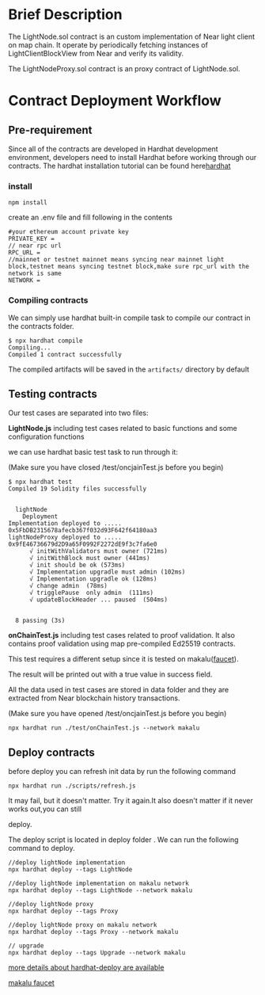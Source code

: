# Brief Description

The LightNode.sol contract is an custom implementation of Near light client on map chain. It operate by periodically fetching instances of LightClientBlockView from Near and verify its validity.

The LightNodeProxy.sol contract is an proxy contract of LightNode.sol.

# Contract Deployment Workflow

## Pre-requirement

Since all of the contracts are developed in Hardhat development environment, developers need to install Hardhat before working through our contracts. The hardhat installation tutorial can be found here[hardhat](https://hardhat.org/hardhat-runner/docs/getting-started#installation)

### install

```
npm install
```

create an .env file and fill following in the contents

```
#your ethereum account private key
PRIVATE_KEY = 
// near rpc url
RPC_URL = 
//mainnet or testnet mainnet means syncing near mainnet light block,testnet means syncing testnet block,make sure rpc_url with the network is same
NETWORK = 
```

### Compiling contracts

We can simply use hardhat built-in compile task to compile our contract in the contracts folder.

```
$ npx hardhat compile
Compiling...
Compiled 1 contract successfully
```

The compiled artifacts will be saved in the `artifacts/` directory by default

## Testing contracts

Our test cases are separated into two files:

**LightNode.js** including test cases related to basic functions and some configuration functions

we can use hardhat basic test task to run through it:

(Make sure you have closed /test/oncjainTest.js before you begin)

```
$ npx hardhat test
Compiled 19 Solidity files successfully


  lightNode
    Deployment
Implementation deployed to ..... 0x5FbDB2315678afecb367f032d93F642f64180aa3
lightNodeProxy deployed to ..... 0x9fE46736679d2D9a65F0992F2272dE9f3c7fa6e0
      √ initWithValidators must owner (721ms)
      √ initWithBlock must owner (441ms)
      √ init should be ok (573ms)
      √ Implementation upgradle must admin (102ms)
      √ Implementation upgradle ok (128ms)
      √ change admin  (78ms)
      √ trigglePause  only admin  (111ms)
      √ updateBlockHeader ... paused  (504ms)


  8 passing (3s)

```

**onChainTest.js** including test cases related to proof validation. It also contains proof validation using map pre-compiled Ed25519 contracts.

This test requires a different setup since it is tested on makalu([faucet](https://faucet.maplabs.io/)).

The result will be printed out with a true value in success field.

All the data used in test cases are stored in data folder and they are extracted from Near blockchain history transactions.

(Make sure you have opened /test/oncjainTest.js before you begin)

```
npx hardhat run ./test/onChainTest.js --network makalu
```

## Deploy contracts

before deploy you can refresh init data by run the following command

```
npx hardhat run ./scripts/refresh.js
```

It may fail, but it doesn't matter. Try it again.It also doesn't matter if it never works out,you can still

deploy.

The deploy script is located in deploy folder . We can run the following command to deploy.

```
//deploy lightNode implementation
npx hardhat deploy --tags LightNode

//deploy lightNode implementation on makalu network
npx hardhat deploy --tags LightNode --network makalu

//deploy lightNode proxy 
npx hardhat deploy --tags Proxy

//deploy lightNode proxy on makalu network
npx hardhat deploy --tags Proxy --network makalu

// upgrade 
npx hardhat deploy --tags Upgrade --network makalu
```

[more details about hardhat-deploy are available](https://github.com/wighawag/hardhat-deploy)

[makalu faucet ](https://faucet.maplabs.io/)
